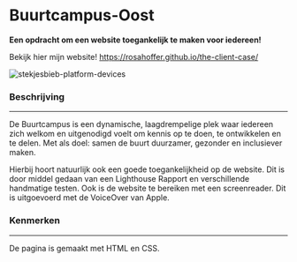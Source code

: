 # Buurtcampus-Oost

**Een opdracht om een website toegankelijk te maken voor iedereen!**

Bekijk hier mijn website! https://rosahoffer.github.io/the-client-case/

![stekjesbieb-platform-devices](https://user-images.githubusercontent.com/112861375/195560968-e3145483-9537-4b38-932a-5105ef80e00b.png)

### Beschrijving

***

De Buurtcampus is een dynamische, laagdrempelige plek waar iedereen zich welkom en uitgenodigd voelt om kennis op te doen, te ontwikkelen en te delen. Met als doel: samen de buurt duurzamer, gezonder en inclusiever maken.

Hierbij hoort natuurlijk ook een goede toegankelijkheid op de website. Dit is door middel gedaan van een Lighthouse Rapport en verschillende handmatige testen. Ook is de website te bereiken met een screenreader. Dit is uitgoevoerd met de VoiceOver van Apple.

### Kenmerken

***

De pagina is gemaakt met HTML en CSS.


